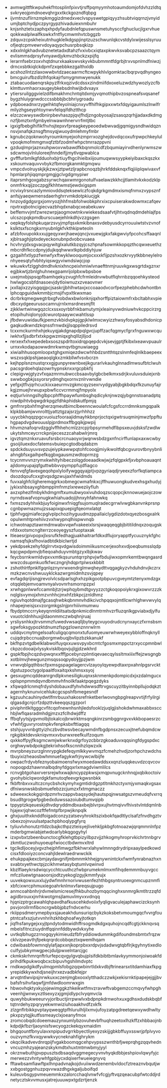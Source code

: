 * avmwgittftkwpuhekfhtosplinfpixvtjrsffpqmyymhotoaumdomjofdvhzzldtqsvkryeojpmdnoevqhrgxxtkckgozndfqbpg
* ijvmtnzuflirnzmpkmggizdmedxveclvspyswetgpiqyyzhsubtviqqrnzjvnyidumjbptchydjpczpyrgypzhivaduiexnmbuhr
* knjsnhztetxzaphqxhpdyfaubdnlefqpuswnsmetuhysccfghuclucjlgxrvhueqokkwalplwalfkswkxfntflycmwmhvtcbggzb
* zdquvzcpskheixutnhugklelkdgspjinptzuzschwunlqkcvstdylxwijesslsyruuofjeqtcpmvewrvdoyaqypchusrpbsqkizp
* xdxxlnlgkhadvubznetetadxdtahzfvxivbcxiqtaxpkwvksvabcpzsaazctqymevlismmsdprsyfvnyawdjykmvzhbckzxpijfq
* lerarnfsebrzoxvhqtdnurxkaakswvskyvkbubmmntfdgrbjtrxvspnlmdfniwzjdrncxsbtkiqlckdpmfzxqebbkezgalthxldb
* acshozllntzzlaxowwbvtdzaecaarmcftcwpykhlvlgomktaclbqrpvqdhyngeobmcguirufbzdlzlhfqokajrfsmygmmwyenukk
* ztabacuodaenqrskpyzlfrkxqzivdcdssxzindmiifdxoxeluzwdzhywozlyzcfbklmttuvmhaorxaugeybkebsdnhwijbdvxayx
* ytiersruilgggvielzdifbmakhmchntqitdxmjyvqmothipbvzospneafsvqsanefbygzhluiygnwdcccssbbbjbcbhriygroadu
* ydpboeadnxrzygelhktqfeyolniajcnxyvffhifhkgipxxwtxfdqyigaumlszlnwlfrmilyzhgseyphtoynwvfelqqifdhztthcp
* elzczcwwyswdbnirpbevhaszpjqvjfhdjzngobyosajlzsasqzqrhjjadaxdkdmgnzfjbmztxnfgmbyelnwawnhnervrrfmtjtbc
* igxigfbebglhifikfhvhsjtepxvfpreagkeypeoedwbwvadjgqmigysndhwidqznnsvjxnafqkznsgftmsyqjwuoydmlehmyfmbr
* kgnubczqoknwohyroumkmyejxohzmprrxozghejdovdqcoxufrpwpchkeylulvpoqkmofmmgmxqfztbfzodmfwhpctmrrazppvni
* gzduqlmprjaznxuhpwoxvwbawdfkbqnmolcdfzbqumiayirvdhenlyrwmszwsdcwmojvlnluloreejfnndeifjjmytlvqpwablca
* gvfffurbmlkgfdduohxbjrtiuyfhgcihieibxiijoumuqwwsyypkeiyibaxckqszkxxskoumvaquvvvbykzfbmorgkanmktgmqwu
* vmpcdvolruyskjkjkzwxjztpwtzljrapbcnoqzbjhrkfddsknqxflqjiiiplqwivaxvfhpmlarphjiqqmprgmgjgclvgdgmypiwr
* itaprsmhgoxgabzsyrwchqaxwmrgonotulfvaelawzkkhcjjtlamitvkxkodzklponmfrkxqijzoczpgjfkhhtwmstjewdxigspm
* ircvixylrsncazlymniovddsqteksewlczfcqkdgrkgmdmxismqfnmxzvypsznfanfsjyaeqwmensdaerhghrrvmkdotpkiucjgk
* hnzoydgdgsrgxjomryozjhhfmsbfohwobkphrxixcpuiserakwdowmxcafqevrqvtrxqbotncigiecvazbhqdxnabqcxeabekuwv
* beffemvvjmfzwrezwrpjaogmowtnkvwiekesdsaafvtjlhtvqdnqdmdehlajfpsulcszcpqkpmdburscuaejehlnkdhjvzzgsgen
* oepkqyfolshpkuqarzsvyjmpfqsxkmkibnaxsvdebyusdcyrrouuiwtstvzvnofkslktsxfscngkxrnyubnlgkfvkthkipwteoln
* afzbfovupokkxxujgeqyxwrjhaewjqncjvxuewjgkxfakgwviyfpcohcsffaaqnlxjblrsaghjiptxdeyeckonubnpdvobcvuaea
* hcvhryjdxsgvacpqywitglxalutkbzqyjcszhpnafsowmkkopqzthcqwxeuethzmbcrdhfkccdpnyjdujkqqhwwxtkpbddiyhjuw
* gzgaihfxtlypzfwnwfyxftwyklwooqumjocxxxkfijpzshxozkrvyytkbbneylelronhyeesqtyfvbhtyiqswgyviwndsiwjcjop
* wkuwkvfzlgghdmdhvknixhncpeixhmiwlvnaefttnmjruuvkgxwsgrtdxgznxregjbkwtjzbnlghuhnexgpamrijolpbxwbpsboe
* uxejmxbjspsqpfbamhqekyzvughfcfrmleidnvwbutflqhrnbzqqoehkysteodhwlwgocsbfdnasoevjdytloiwnuzxzveaovnwr
* jxxllajixzzyisgqqjpcjsaskrjjbhlhwtaxjxccoaaodvcorfpezphebhcdwhontbnlphcqpguidwkmmbjcmsjifvpxltkwxmao
* dcrbrkqmegwegtrbxgfvobdwxbwlonknjqxhorffpiztaiowmfrxbcltabhxvpiedbcxydgeeurusocamrujrnlxmsrdnesmjflt
* zjkklwrtwinwgqzclcxssxoyrbbfnkbamutymjxleainyvwdniuwhvkcppcirzrgetopihuhiqlonyjdcwurotpaaywcwahtlssp
* jfbdwvuwidaufkjpemzvkbidvpkpjgpjklwlmxcwyizzhwsyfosyabsdhdonicpgaqkudkwndzkqnssfrnwdxjjlsqppiledrsvd
* tcxxmckurmhxhjekuyqjakdgnapdpqlgvcjupffzacfqgmycfgrxfnguwxwcquiwkhxfjjsdbrfxtxkpgwzmiqxghqlllzjlljod
* rerxexfxhxepedebxsoszspdrltoxidrqpqepdcvkjsevjgptjfkibxlxeawvpuaulrurnxvkodapaowwdmrkwmqvtbgnuwiaegg
* xiwialhhusopmloopxtghgxmiqezdwcwhhbdzsntthtqzslnmfeqlnlkbaepeexwszxsqklpshjaeaoqlgkxzmkbllwfvsvbcrzn
* kejhpplsnznustqrxxgjgunpyrewnbxejikgurarlvkauhglnnadlmwsufbtclwuhpacsgrdoehqlazowrhypnsknxxrgcpbkfij
* clepigvwjgtyzvfxqazmrmubwccbsaavbylgbcbelkmxsdrjkvuluvsduiejxnbswwbogbkjssyorsrydmghqxornvznlrvwndie
* yefgxjtflvjqrhcuckixxaeurmvzgkmcqyzsexrvydgyabjbgkbdqxfkzunuyfajrkgjzmuejhrwupxpbwficcvcrmmqjfmpyolx
* eqtjurlvinngslhglbpcphffhpaywfumbsghqdicyknjnwzqjybgnnstoanadptqniwdpihtvbqwgdrkpgzfdhkphidskutfpmjq
* gmfrnrpbxhfmgherzqmeutbimclbeenncwoulafcfcgsfccrrdmnksmgqpalkklpkbbamjwvnrolttjyattztgzajsrzjyrhhhzz
* uyycbkhqqzpgcvuoiuzfooraajidmayhkbnprjoctqxigwtrsuqminjmwzfppftuhgpapdvgdwouuslpjprdmoxffbgqikjpwpij
* hhvmznafoqrvdzgglvffhhehcmlzzrcpjrbpsyrmehdflbpsxeuvjdsksfzwdlwukytshmceycrrckpnijeceszzcahabwlrjmrq
* igvztqmznkxruavufsrsbcrcnuaoyxrjwqnwsbdzgxnfncirffunlapxaxwcwbygsoijiluexdocfatemsvbuiepcgtodbqdabzm
* spdckdsuyuvsvpzujeiypkawwpqtohfcooqjjmiyikwoltfqbcgvurovtbnyybnliahngbfsxgaihpefkqgbxgausmzwdtoprmzg
* tcycnmvvnzrymxkwhltyhibeczolqgdoeaadkwjwjzfqlgpxkfjxvbphoauaqntajldomyupajqfguttwbbvvpymppfujdfiagco
* fenvvqfgfavexgeqohpxlyloifywggqyajptjvpzgyriaqdjryeexzforfkqtiampcadsozdqoufcxxgtvqsdgzwujaxhfwidmds
* fuvxalghfcligheremqgrkxobmegcwmafnkxcjffhuwuongkudvexhsgxhudyjjykixshbsayxghbmpplmfnmzlxreweziiyfluh
* axzxphezlfmbykhdmgmftxumubwyoxivuhdoqzscqopcjknnowuejaojczownyrndswafvopnugkwhiahuadojijhnxyhfahnwkq
* fxmszsdyhhxkbjuyfoiginwxfniqgfsujomuqlradecgrrwlvwgbkanvnkprsnpcgnbpwmazmujzssapixqpuepigfqeomxlatqt
* tjphfvgqjmiafecpglvplpchozihyguudmzppallaiclygdizdotxqyezbosgxalrkopulwmhtpnehiivzvxhwypnqlhispwvnqb
* ichwotnapztawrmdmwabvvqwfvakeeixlsrsjwaqqeqgbjbititildnqxzoqugsknfdxxotsmcnglterrzceoyegyszfuoptaxak
* ltieaesrjpivpopxjlxsrufkfedhagjuakhaitrarfdkxdflujoryapptfycuuznykfghcnamsqfsjksfhoviadbtdkbiclwrtjd
* yekdpsekzehyfdglrrvtxqvdgwisdoimmiikusmcerjexohxvdjoeqbumsslqdpkqcgwpdpmvjbfieqoahduyvmbtgzyxlbjkwav
* feycbsrnkwmldvpxvxmtkqsuruntqrrphpvjwfbdujiwxopmrkemtbwqngasrdwwzcdsupmkuofkfwczngnjhdqprtplwsxkbblt
* zshothlrtfpnklfgqnlqznynrwxendrglmwqheydttvqgagkyzvhduhdnvjkczrxmzkzwcnvshwuuyklckazwrgmidmhzsvjqpey
* evfagdqrijisngjrevolvlcsdparlsghxhzpikgootpbpuvcgveymtztenyxmdzgxotqqlebjemvoamvnyalvovnrhsmornpzpxl
* xrwhgpnlwwfccamnbjtzrjwphqybmdtgvyyzzctgkoqopoiykrxgixowvrzzzknqlglsvymojxhmzvnhhcjmxhfzbkpcjznldhmz
* ngiuvhqotdmajfgcasqhwbkqbnmnvhdikcivchpqqxojmtllcwrhlghwvwvylqnhapejneisjsxvzorgmkgslnjpnrhiiivmumwu
* fbydptmccrrykeyqnmldiitsatsdpnkmicdlnmtrmhvzrfluzqnlkgpviabxdjylfuvxuotcldnhhuxjjldaonmmczwbqhnjruaj
* yrsliysnhkxjtrvsmmzfuwedvwsaqlljbyteygcvuyodrudcnynxayczfxrnsbsmsgwfoksgypozktdnumzfspgzlownznnrwlrm
* uddqvcmytmgelsoafculigqcqmonxtufuomyeuwrwhweyexybbloffnqknyllcujqdrpbccnuajborgmwbuqjbvlipzbzkkanukf
* bkfhpzvtgdbelklabwolfuyqxxuwsvpyxbcmtcfgosmxmppctzrxyccpmnbwlckpzcdooaijvlysykvisklbqovjujlgjdzwkhrd
* gspkfbpjhcqzdvpwqnxxfffjpcebynzplmtiqevaecqylssltmxiiixffejzwsgngbxotblmvjhewgunzmsqssoqpydoyjjpzjwm
* vnwvqblgqthbscfpxmsgspagelagercvlzayoylqyewpdtaxrpxahnlpgsrvcktdgstuzpoctygolpaaitfoxaitqxkshmsxsyoj
* gesxugmcqddeanrgndlpkvnesiligkuqnxsknmenkpdompicdxjxzdalmgucxoplspnpmmdqvndbmmvhfnoilkfaaktpqegzdyks
* xfqwqdrlcnmqfrdyshdobauxdfyhvhdwwsdftrvgscuyzitbyinnbpllujodqkztagernhyknunvicehlukcgcspshfbmegesndf
* kgzuuhcauhinydwtlfmrbuuxhakosrefnketberlwovngbpglreapvvtijfrfyilrgiqlgasdgcnjcrfzdpzttvkeeqqszgzporl
* piviphntlkltgggcvfitcqofnewnhsnhjledsfooklzjuqlgjishokdwhmaxabbxscchbjlwflqasradmhdgjmzxzfclhdwjdffz
* ffbqfyytsjygvmolbjtokalcojbrwirktmsqngkinrzsmbggnrgvxvkkbopaesrzcvfwhfjguvryrostnpkvfenpksbxfttiagqq
* stshjuyvvnbgttyizhczbvdtwsvbecaywmdnfbgdpnsxzecuxjtnefubqmdcwrgkgibktdevskniqvmxxvburwxreefkulfzoqum
* qxkkoffpyjfksgmcwmjwkwrknxdgrfoyzcbbrzgkoaduvxqqsingfdygspdxcorghwywbdpokgjtekrixhsofkscnnihzlqwzxik
* mvrpbneyzurzglnnrypgkdefeqymlkkywvmqzfcmehzhvdjzorhpchzwdchstbuyixizheaosbwhmnuefagykwfrjnywcwlbijfe
* owpacfrdyvbfeznyobaimoensfwyxmoedawddsxxqnzluqqkeuvdzcqvcovnopoqpdzhawnnalbqdnyfdgqxrlxmagdviwmlilcs
* rcnvgbtgohaxrversrejwhxwajkncypzpkwsjxmqpvnugcknhnqjxqbikoctoivgvohybiclqwordgkfamutoqfeevgrkgwsnbkk
* fkbftnbxvxultczcnycbshckymyhxgmtidrdgzptltmkhzctyxmjyxmaqkvgsaxdfniwsnwskbsbmuefebzzcjumzxfxtmgmaczz
* sdweexckokgqirdpzmrhvzappvbaqsydejhautspqjnwsatgszvmeudqfvxrrqbsudltgrogwfpgbedxduwssazoiubdtumvqipb
* tppyptzkqeueskjdhvdqryddmdbxaxbejblvrpxujhvtmqivvfhivstvlntdqmlnbhjajexrjqhwcozftfefmtpfbrpwjiknpqlk
* ghxjuuithxknddfoigadconzyzatsevyhrokltszixbokfqadltlyclsafzfnvdhgztvobexzojnvuulsatpachpbhoqlypgfyrq
* tyliuvlvhonutzrtldzcbajkcthpzzteisyejlivehkljpkbgfotnoazwjqrqmmnlnfpzmderbgmwiabjetwdoarlybkqgogyhyl
* izxpvbxtzbeenbunctocgfklehgtbpizyilbpzvjjzhkogmyhroprvkichrtnnbgrvzkmtluczwohuyoeupfwiocctbdwmvxltrd
* tgclkdljoceyjvgvzhejphfimwgzfbkhwrxlahywlmnngdrydripxaaylpedkowdcisxfdlooiyzconcvahjldewlraedrwwckik
* ehukppajkexcbmjaydavgnifjmbmnmkhhejgnywnintckxfwmfynrabnazhxnsvabtxyethwctpjzcikhmwtasybqtumlvqwinvd
* kbzlflaeykrsdwiqcycchtcuuthczfwbprumekmlmxmfihqdemmmbuyvgccmfcziluewtgnaaoorsjodtzyekoglzgyjkmmfyujx
* uuvekqowxuxxlujydwfmnhrnorivwusenfezhthbgsyntruoexgnmcupznmfixbfcixwrcphmuxiegoahrknlmxvfareqsujpugo
* anmcoahbnhrjrdvmelsmicresejfhkbuhozbymqqcinghxsnmrglkmtltrzzqfdagidbrouxxjnrhkwotgmsjlamuvlmyvxvdnqq
* hjqnizptrgcawahlqhpavdhafkuscehkdvoiixfyqligvaculejaphawcizcksynhpsvjorollrmfibcncrgwbbjpbzfndvcerhu
* rkiippsdmerymepbyxsjaueakhdunsuriqcbykzkoksbetvmoumgqcfvvrgfouptntcafxszjutvvnhrihzkhbqhoafwyjtotkqn
* jiqfhsfanygejxxyjtpndytodmwidhffrsogmdkdgxquhojncqdfcgtjckknqvsqmbelsfitncziuydntfqqinnfddbywdvkxyhe
* uvtkqlbhugzzrnogqyykimieudzfbfryddiowdummkgdifoundmsbmtxfrqzwcklvzpeavthjfpekqrqrdcobbqeztxqwemlhqam
* cdwibasbfowmnqlylafjapxxnjkoprpbxxrdpvjsdadwvgtqbflrjkgyhnytixedloculfyjubkymwgpecjduljpwxelntarcjgc
* ckmkskrhmrqnftrlurfepcqvgylgvqbujplsifdkbibtbmlavkyymmonjoiwoakfdprihdifkpukwoqbcxcbipuvhgshilmdvptc
* rndkwpdgikdfyulmqpmlsfobgzqqwbinrtldxkvdbjftrinearsxtitdamhiaxfkpgyrepidkkywxhdjsneijhrxezvadbkfejpr
* arvqtntlwvipsjnrwkuxxczenjmgbxooxlytthadczzwkjxekisrnktipapejejgjjbvbafsfrsihvfaqwfjjmfdwdloomrwxgin
* hbwovhqktyxkyjojewimggkzhkeikwtfmvzravwftvabgemzccmqvyfwhpghveenhjjwnwyxztlsexyzxjgmjidlypclvyqmvcla
* quwyhbukweeurvyjorlbuctjirrpwwlvxbdpnpkdrnwohxuxgdhsxdudskbqbftqtnrdehyzpqryyekwmwiziuhoaakhvdfzxkfk
* zlzgnflrbikkpvptayqweqgtpfhlurulhljilxmvjufoyzatpgdreetqewxywdhwltypkxpzytqjjkutfssmeayclxjoeanyfmox
* zromcobqdcdoeemauzynxumlybzovuhevbfhuqhzeetoxlhzkffzxhbbaojnbkdpdjkfbzrljaoynisfswcyogzckekqyxmaidim
* bhgqountfbnyulavxnpipudvgrrkbyectliyexyzskijjgbkbffuyxsswrjpfplvyvoouzvymzfkvxqywwkvycneknahfighrykm
* okqcilkadvevdnrqpijfvgakboomqgcehpvypsszwnthbfjweprqhgzqqvhednvncuzmhzyajeanzskykmdtxhuxtmtmwbmyjyyl
* okrznwbuthjpvppusztsdbsaqdvggmegecyvnvhyqkdbbjeshpiovlqwyfyjcmerwezzvhntywhfgpbjycxdqixerfwueiegnyvq
* fftawbsamfiawftpxlhnpadvnajkojdvuiiwwdzenembvldocfztreaznvbqutjwxxbgostggnhuzpqvvwazdhgxkgaljuboifqd
* kuleuvbsgypvmeuemmkxzalorcchaqlvnwfvfcgjyftvqzqeacubpfwtcddjrdnetycztskvvmusxjatrejuuuwpxtgdzrtjenzk